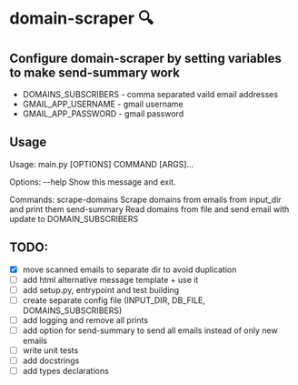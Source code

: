# domain-scraper :mag:

## Configure domain-scraper by setting variables to make send-summary work
 - DOMAINS_SUBSCRIBERS - comma separated vaild email addresses
 - GMAIL_APP_USERNAME - gmail username
 - GMAIL_APP_PASSWORD - gmail password

## Usage
Usage: main.py [OPTIONS] COMMAND [ARGS]...

Options:
  --help  Show this message and exit.

Commands:
  scrape-domains  Scrape domains from emails from input_dir and print them
  send-summary    Read domains from file and send email with update to DOMAIN_SUBSCRIBERS

## TODO:
 - [x] move scanned emails to separate dir to avoid duplication
 - [ ] add html alternative message template + use it
 - [ ] add setup.py, entrypoint and test building
 - [ ] create separate config file (INPUT_DIR, DB_FILE, DOMAINS_SUBSCRIBERS)
 - [ ] add logging and remove all prints
 - [ ] add option for send-summary to send all emails instead of only new emails
 - [ ] write unit tests
 - [ ] add docstrings
 - [ ] add types declarations